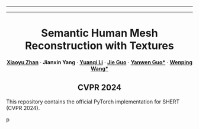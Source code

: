 # 
---

---

<p align="center">

  <h1 align="center">Semantic Human Mesh Reconstruction with Textures</h1>
  <p align="center">
    <a href="https://zhanxy.xyz/"><strong>Xiaoyu Zhan</strong></a>
    ·
    <strong>Jianxin Yang</strong>
    ·
    <a href="http://www.njumeta.com/liyq/"><strong>Yuanqi Li</strong></a>
    ·
    <a href="https://scholar.google.com.hk/citations?user=Sx4PQpQAAAAJ&hl=en"><strong>Jie Guo</strong></a>
    ·
    <a href="https://cs.nju.edu.cn/ywguo/index.htm"><strong>Yanwen Guo*</strong></a>
    ·
    <a href="https://www.cs.hku.hk/people/academic-staff/wenping"><strong>Wenping Wang*</strong></a>
  </p>
  <h2 align="center">CVPR 2024</h2>
<!--   <div align="center">
    <img src="./assets/teaser.png" alt="Logo" width="100%">
  </div> -->
  <p>This repository contains the official PyTorch implementation for SHERT (CVPR 2024).</p>p
</p>

  
